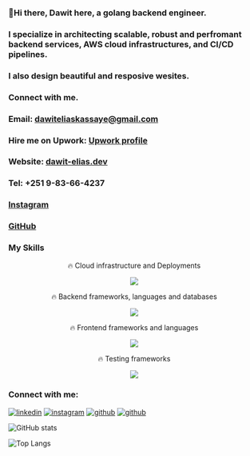 ### 👋Hi there, Dawit here, a golang backend engineer.
### I specialize in architecting scalable, robust and perfromant backend services, AWS cloud infrastructures, and CI/CD pipelines.
### I also design beautiful and resposive wesites.


### Connect with me.
### Email: **dawiteliaskassaye@gmail.com**
### Hire me on Upwork: [Upwork profile](https://www.upwork.com/freelancers/~01424fe0344391f815?mp_source=share)
### Website: [dawit-elias.dev](https://portfolio-dawitels-projects.vercel.app/)
### Tel: **+251 9-83-66-4237** 
### [Instagram](https://www.instagram.com/dawitelias/)
### [GitHub](https://github.com/dawitel/) 

### My Skills 
<p align="center">
  🔥 Cloud infrastructure and Deployments
</p>


<p align="center">
  <a href="https://skillicons.dev">
    <img src="https://skillicons.dev/icons?i=aws,git,githubactions,vercel,kafka,grafana,prometheus,kubernetes,docker" />
  </a>
</p>


<p align="center">
  🔥 Backend frameworks, languages and databases
</p>

<p align="center">
  <a href="https://skillicons.dev">
    <img src="https://skillicons.dev/icons?i=nodejs,nextjs,nestjs,ts,go,mongodb,mysql,redis" />
  </a>
</p>
<p align="center">
  🔥 Frontend frameworks and languages
</p>

<p align="center">
  <a href="https://skillicons.dev">
    <img src="https://skillicons.dev/icons?i=nextjs,react,ts,tailwind,js" />
  </a>
</p>
<p align="center">
  🔥 Testing frameworks
</p>

<p align="center">
  <a href="https://skillicons.dev">
    <img src="https://skillicons.dev/icons?i=cypress,jest" />
  </a>
</p>

### Connect with me:
[![linkedin](https://skillicons.dev/icons?i=linkedin)](https://www.linkedin.com/in/dawit-elias-gebremariam/)
[![instagram](https://skillicons.dev/icons?i=instagram)](https://www.instagram.com/dawitelias/)
[![github](https://skillicons.dev/icons?i=twitter)](https://x.com/DawitEliasge/)
[![github](https://skillicons.dev/icons?i=github)](https://github.com/dawitel/)

![GitHub stats](https://github-readme-stats.vercel.app/api?username=dawitel&show_icons=true&theme=tokyonight)

![Top Langs](https://github-readme-stats.vercel.app/api/top-langs/?username=dawitel&theme=tokyonight)


